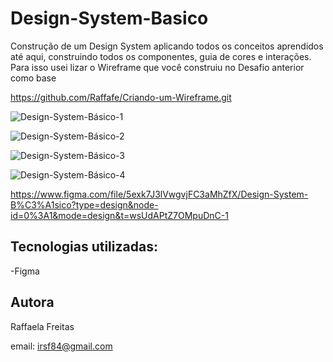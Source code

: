 # Design-System-Basico
Construção de um Design System aplicando todos os conceitos aprendidos até aqui, construindo todos os componentes, guia de cores e interações. Para isso usei lizar o Wireframe que você construiu no Desafio anterior como base 

https://github.com/Raffafe/Criando-um-Wireframe.git


![Design-System-Básico-1](https://github.com/Raffafe/Criando-um-Wireframe/assets/86832858/a6a510a0-c4c2-4068-9c05-26db242bd433)

![Design-System-Básico-2](https://github.com/Raffafe/Criando-um-Wireframe/assets/86832858/9ed27a95-abdf-4ac5-b893-e5ae71dedea7)

![Design-System-Básico-3](https://github.com/Raffafe/Criando-um-Wireframe/assets/86832858/4d5b2d49-d67d-428a-a880-548566b5823f)

![Design-System-Básico-4](https://github.com/Raffafe/Criando-um-Wireframe/assets/86832858/cd6d6c55-bbed-474c-8ac2-27f1886f07c7)

https://www.figma.com/file/5exk7J3lVwgvjFC3aMhZfX/Design-System-B%C3%A1sico?type=design&node-id=0%3A1&mode=design&t=wsUdAPtZ7OMpuDnC-1

## Tecnologias utilizadas:
 -Figma

## Autora 
Raffaela Freitas

email: irsf84@gmail.com
